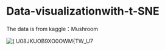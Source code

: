 # Data-visualizationwith-t-SNE
The data is from kaggle：Mushroom 


![( U08JKUOB9XO0OWM{TW_U7](https://user-images.githubusercontent.com/74092061/139060871-49564579-b6c2-48f9-8c7b-ac328deaba97.png)
